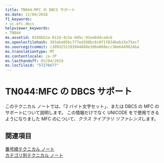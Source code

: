 ```yaml
---
title: TN044:MFC の DBCS サポート
ms.date: 11/04/2016
f1_keywords:
- vc.mfc.dbcs
helpviewer_keywords:
- TN044
ms.assetid: 8160bb2a-012d-4c5a-b05c-91ee6d4ca4cb
ms.openlocfilehash: 393aba05bc777ed398bc6c0f1f83dbeb15e75ac7
ms.sourcegitcommit: c3093251193944840e3d0a068ecc30e6449624ba
ms.translationtype: MT
ms.contentlocale: ja-JP
ms.lasthandoff: 03/04/2019
ms.locfileid: "57276677"
---
```

# <a name="tn044-mfc-support-for-dbcs"></a>TN044:MFC の DBCS サポート

このテクニカル ノートでは、「2 バイト文字セット」、または DBCS の MFC のサポートについて説明します。 この情報だけでなく UNICODE をで使用できるようになりました MFC のについて、*クラス ライブラリ リファレンス*します。

## <a name="see-also"></a>関連項目

[番号順テクニカル ノート](../mfc/technical-notes-by-number.md)<br/>
[カテゴリ別テクニカル ノート](../mfc/technical-notes-by-category.md)
